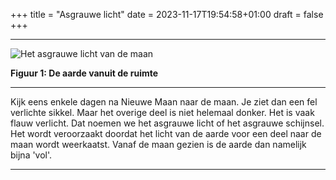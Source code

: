 +++
title = "Asgrauwe licht"
date = 2023-11-17T19:54:58+01:00
draft = false
+++


  -----------------------------------------------------------------------
  ![Het asgrauwe licht van de maan](/asgrauw.jpg)
  
  
  **Figuur 1: De aarde vanuit de ruimte**

  -----------------------------------------------------------------------

Kijk eens enkele dagen na Nieuwe Maan naar de maan. Je ziet dan een fel
verlichte sikkel. Maar het overige deel is niet helemaal donker. Het is
vaak flauw verlicht. Dat noemen we het asgrauwe licht of het asgrauwe
schijnsel. Het wordt veroorzaakt doordat het licht van de aarde voor een
deel naar de maan wordt weerkaatst. Vanaf de maan gezien is de aarde dan
namelijk bijna 'vol'.

---------------------------------------------------------------------------------
